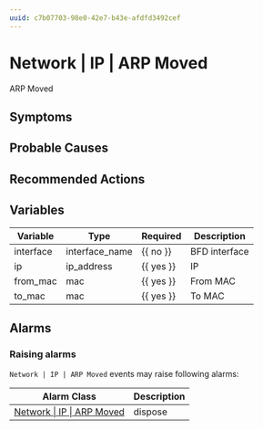 ```yaml
---
uuid: c7b07703-98e0-42e7-b43e-afdfd3492cef
---
```

# Network | IP | ARP Moved

ARP Moved

## Symptoms

## Probable Causes

## Recommended Actions

## Variables

| Variable  | Type           | Required  | Description   |
| --------- | -------------- | --------- | ------------- |
| interface | interface_name | {{ no }}  | BFD interface |
| ip        | ip_address     | {{ yes }} | IP            |
| from_mac  | mac            | {{ yes }} | From MAC      |
| to_mac    | mac            | {{ yes }} | To MAC        |

## Alarms

### Raising alarms

`Network | IP | ARP Moved` events may raise following alarms:

| Alarm Class                                                                            | Description |
| -------------------------------------------------------------------------------------- | ----------- |
| [Network \| IP \| ARP Moved](../../../alarm-classes-reference/network/ip/arp-moved.md) | dispose     |
